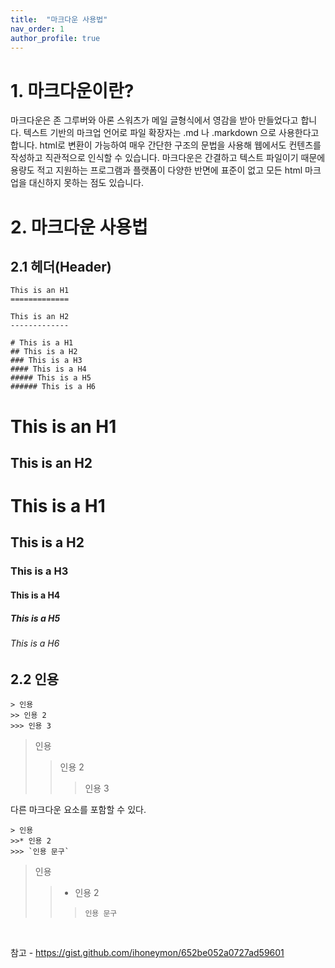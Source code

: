 ```yaml
---
title:  "마크다운 사용법"
nav_order: 1
author_profile: true
---
```



# 1. 마크다운이란?
마크다운은 존 그루버와 아론 스워츠가 메일 글형식에서 영감을 받아 만들었다고 합니다.
텍스트 기반의 마크업 언어로 파일 확장자는 .md 나 .markdown 으로 사용한다고 합니다. 
html로 변환이 가능하여 매우 간단한 구조의 문법을 사용해 웹에서도 컨텐츠를 작성하고 직관적으로 인식할 수 있습니다.
마크다운은 간결하고 텍스트 파일이기 때문에 용량도 적고 지원하는 프로그램과 플랫폼이 다양한 반면에
표준이 없고 모든 html 마크업을 대신하지 못하는 점도 있습니다.


# 2. 마크다운 사용법
## 2.1 헤더(Header)
```
This is an H1
=============

This is an H2
-------------

# This is a H1
## This is a H2
### This is a H3
#### This is a H4
##### This is a H5
###### This is a H6
```

This is an H1
=============

This is an H2
-------------

# This is a H1
## This is a H2
### This is a H3
#### This is a H4
##### This is a H5
###### This is a H6

## 2.2 인용
```
> 인용
>> 인용 2
>>> 인용 3
```
> 인용
>> 인용 2
>>> 인용 3

다른 마크다운 요소를 포함할 수 있다.
```
> 인용
>>* 인용 2
>>> `인용 문구`
```
> 인용
>> * 인용 2
>>> `인용 문구`

<br/>

참고 - <https://gist.github.com/ihoneymon/652be052a0727ad59601>

